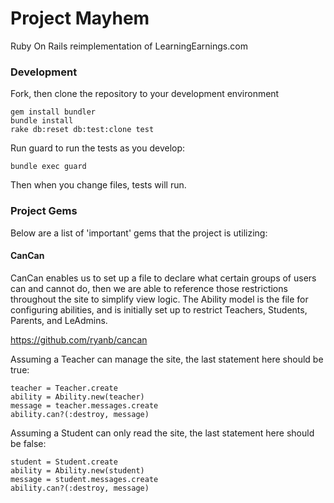 Project Mayhem
=====

Ruby On Rails reimplementation of LearningEarnings.com

### Development
Fork, then clone the repository to your development environment

    gem install bundler
    bundle install
    rake db:reset db:test:clone test

Run guard to run the tests as you develop:

    bundle exec guard

Then when you change files, tests will run.

### Project Gems

Below are a list of 'important' gems that the project is utilizing:

#### CanCan

CanCan enables us to set up a file to declare what certain groups of users can and cannot do, then we are able to reference those restrictions throughout the site to simplify view logic. The Ability model is the file for configuring abilities, and is initially set up to restrict Teachers, Students, Parents, and LeAdmins.

https://github.com/ryanb/cancan

Assuming a Teacher can manage the site, the last statement here should be true:

    teacher = Teacher.create
    ability = Ability.new(teacher)
    message = teacher.messages.create
    ability.can?(:destroy, message)

Assuming a Student can only read the site, the last statement here should be false:

    student = Student.create
    ability = Ability.new(student)
    message = student.messages.create
    ability.can?(:destroy, message)


